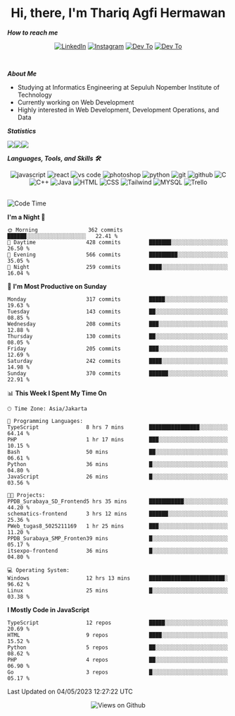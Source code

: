 <div align="center">
  <h1>Hi, there, I'm Thariq Agfi Hermawan</h1>
</div>


***How to reach me***
<p align='center'>
   <a href="https://www.linkedin.com/in/thariqagfihermawan" target="_blank"><img src="https://img.shields.io/badge/LinkedIn-0077B5?style=for-the-badge&logo=linkedin&logoColor=white" alt="LinkedIn"></a>
   <a href="https://www.instagram.com/thoriqagfi" target="_blank"><img src="https://img.shields.io/badge/Instagram-E4405F?style=for-the-badge&logo=instagram&logoColor=white" alt="Instagram"></a>
   <a href="https://medium.com/@thoriq.aghfi60" target="_blank"><img src="https://img.shields.io/badge/Medium-12100E?style=for-the-badge&logo=medium&logoColor=white" alt="Dev To"></a>
   <a href="https://linktr.ee/thoriqagfi" target="_blank"><img src="https://img.shields.io/badge/linktree-1de9b6?style=for-the-badge&logo=linktree&logoColor=white" alt="Dev To"></a>
</p>

<br>

***About Me***
- Studying at Informatics Engineering at Sepuluh Nopember Institute of Technology
- Currently working on Web Development
- Highly interested in Web Development, Development Operations, and Data

***Statistics***

<!-- [![GitHub Streak](http://github-readme-streak-stats.herokuapp.com?user=thoriqagfi&theme=dark)](https://git.io/streak-stats) -->

<div align="center">
  <div style="display: flex;">
    <img src="http://github-readme-streak-stats.herokuapp.com?user=thoriqagfi&theme=chartreuse-dark"/>
    <img src="https://github-readme-stats.vercel.app/api/top-langs/?username=thoriqagfi&layout=compact&&theme=chartreuse-dark&langs_count=8)](https://github.com/thoriqagfi"/>
    <img src="https://github-readme-stats.vercel.app/api?username=thoriqagfi&show_icons=true&theme=chartreuse-dark"/>
  </div>
</div>

<!-- [![Top Langs](https://github-readme-stats.vercel.app/api/top-langs/?username=thoriqagfi&layout=compact&&theme=chartreuse-dark&langs_count=8)](https://github.com/thoriqagfi)
< ![Agfi's GitHub stats](https://github-readme-stats.vercel.app/api?username=thoriqagfi&show_icons=true&theme=chartreuse-dark) -->

***Languages, Tools, and Skills 🛠***

  <div align="center">
    <img src="https://img.shields.io/badge/JavaScript-F7DF1E?style=for-the-badge&logo=javascript&logoColor=black" alt="javascript" />
    <img src="https://img.shields.io/badge/React-61DAFB?style=for-the-badge&logo=react&logoColor=black" alt="react" />
    <img src="https://img.shields.io/badge/vs%20code-007ACC?style=for-the-badge&logo=visual%20studio%20code&logoColor=white" alt="vs code" />
    <img src="https://img.shields.io/badge/adobe%20photoshop-31A8FF?style=for-the-badge&logo=adobe%20photoshop&logoColor=white" alt="photoshop" />
    <img src="https://img.shields.io/badge/python-3776AB?style=for-the-badge&logo=python&logoColor=white" alt="python" />
    <img src="https://img.shields.io/badge/Git-F05032?style=for-the-badge&logo=git&logoColor=white" alt="git" />
    <img src="https://img.shields.io/badge/GitHub-100000?style=for-the-badge&logo=github&logoColor=white" alt="github" />
    <img src="https://img.shields.io/badge/c-%2300599C.svg?style=for-the-badge&logo=c&logoColor=white" alt="C" />
    <img src="https://img.shields.io/badge/c++-%2300599C.svg?style=for-the-badge&logo=c%2B%2B&logoColor=white" alt="C++" />
    <img src="https://img.shields.io/badge/Java-ED8B00?style=for-the-badge&logo=java&logoColor=white" alt="Java"/>
    <img src="https://img.shields.io/badge/HTML5-E34F26?style=for-the-badge&logo=html5&logoColor=white" alt="HTML" />
    <img src="https://img.shields.io/badge/CSS-239120?&style=for-the-badge&logo=css3&logoColor=white" alt ="CSS" />
    <img src="https://img.shields.io/badge/tailwindcss-%2338B2AC.svg?style=for-the-badge&logo=tailwind-css&logoColor=white" alt="Tailwind" />
    <img src="https://img.shields.io/badge/MySQL-00000F?style=for-the-badge&logo=mysql&logoColor=white" alt="MYSQL" />
    <img src="https://img.shields.io/badge/Trello-%23026AA7.svg?style=for-the-badge&logo=Trello&logoColor=white" alt="Trello" />
  </div><br>

<!--START_SECTION:waka-->
![Code Time](http://img.shields.io/badge/Code%20Time-325%20hrs%2039%20mins-blue)

**I'm a Night 🦉** 

```text
🌞 Morning                362 commits         ██████░░░░░░░░░░░░░░░░░░░   22.41 % 
🌆 Daytime                428 commits         ███████░░░░░░░░░░░░░░░░░░   26.50 % 
🌃 Evening                566 commits         █████████░░░░░░░░░░░░░░░░   35.05 % 
🌙 Night                  259 commits         ████░░░░░░░░░░░░░░░░░░░░░   16.04 % 
```
📅 **I'm Most Productive on Sunday** 

```text
Monday                   317 commits         █████░░░░░░░░░░░░░░░░░░░░   19.63 % 
Tuesday                  143 commits         ██░░░░░░░░░░░░░░░░░░░░░░░   08.85 % 
Wednesday                208 commits         ███░░░░░░░░░░░░░░░░░░░░░░   12.88 % 
Thursday                 130 commits         ██░░░░░░░░░░░░░░░░░░░░░░░   08.05 % 
Friday                   205 commits         ███░░░░░░░░░░░░░░░░░░░░░░   12.69 % 
Saturday                 242 commits         ████░░░░░░░░░░░░░░░░░░░░░   14.98 % 
Sunday                   370 commits         ██████░░░░░░░░░░░░░░░░░░░   22.91 % 
```


📊 **This Week I Spent My Time On** 

```text
🕑︎ Time Zone: Asia/Jakarta

💬 Programming Languages: 
TypeScript               8 hrs 7 mins        ████████████████░░░░░░░░░   64.14 % 
PHP                      1 hr 17 mins        ███░░░░░░░░░░░░░░░░░░░░░░   10.15 % 
Bash                     50 mins             ██░░░░░░░░░░░░░░░░░░░░░░░   06.61 % 
Python                   36 mins             █░░░░░░░░░░░░░░░░░░░░░░░░   04.80 % 
JavaScript               26 mins             █░░░░░░░░░░░░░░░░░░░░░░░░   03.56 % 

🐱‍💻 Projects: 
PPDB_Surabaya_SD_Frontend5 hrs 35 mins       ███████████░░░░░░░░░░░░░░   44.20 % 
schematics-frontend      3 hrs 12 mins       ██████░░░░░░░░░░░░░░░░░░░   25.36 % 
PWeb_tugas8_5025211169   1 hr 25 mins        ███░░░░░░░░░░░░░░░░░░░░░░   11.20 % 
PPDB_Surabaya_SMP_Fronten39 mins             █░░░░░░░░░░░░░░░░░░░░░░░░   05.17 % 
itsexpo-frontend         36 mins             █░░░░░░░░░░░░░░░░░░░░░░░░   04.80 % 

💻 Operating System: 
Windows                  12 hrs 13 mins      ████████████████████████░   96.62 % 
Linux                    25 mins             █░░░░░░░░░░░░░░░░░░░░░░░░   03.38 % 
```

**I Mostly Code in JavaScript** 

```text
TypeScript               12 repos            █████░░░░░░░░░░░░░░░░░░░░   20.69 % 
HTML                     9 repos             ████░░░░░░░░░░░░░░░░░░░░░   15.52 % 
Python                   5 repos             ██░░░░░░░░░░░░░░░░░░░░░░░   08.62 % 
PHP                      4 repos             ██░░░░░░░░░░░░░░░░░░░░░░░   06.90 % 
Go                       3 repos             █░░░░░░░░░░░░░░░░░░░░░░░░   05.17 % 
```




 Last Updated on 04/05/2023 12:27:22 UTC
<!--END_SECTION:waka-->

<div align="center">
<img src="https://komarev.com/ghpvc/?username=thoriqagfi&color=blue" alt="Views on Github" />
</div>